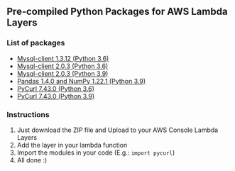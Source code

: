 ## Pre-compiled Python Packages for AWS Lambda Layers

### List of packages
- [Mysql-client 1.3.12 (Python 3.6)](https://github.com/guilhermej/python-lambda-layers/raw/master/mysqlclient-1.3.12-py36-linux-x86_64.zip)
- [Mysql-client 2.0.3 (Python 3.6)](https://github.com/guilhermej/python-lambda-layers/raw/master/mysqlclient-2.0.3-py36-linux-x86_64.zip)
- [Mysql-client 2.0.3 (Python 3.9)](https://github.com/guilhermej/python-lambda-layers/raw/master/mysqlclient-2.0.3-py39-linux-x86_64.zip)
- [Pandas 1.4.0 and NumPy 1.22.1 (Python 3.9)](https://github.com/guilhermej/python-lambda-layers/raw/master/pandas-1.4.0-numpy-1.22.1-py39-linux-x86_64.zip)
- [PyCurl 7.43.0 (Python 3.6)](https://github.com/guilhermej/python-lambda-layers/raw/master/pycurl-7.43.0-py36-linux-x86_64.zip)
- [PyCurl 7.43.0 (Python 3.9)](https://github.com/guilhermej/python-lambda-layers/raw/master/pycurl-7.43.0-py39-linux-x86_64.zip)

### Instructions
1. Just download the ZIP file and Upload to your AWS Console Lambda Layers
2. Add the layer in your lambda function
3. Import the modules in your code (E.g.: `import pycurl`)
4. All done :)
